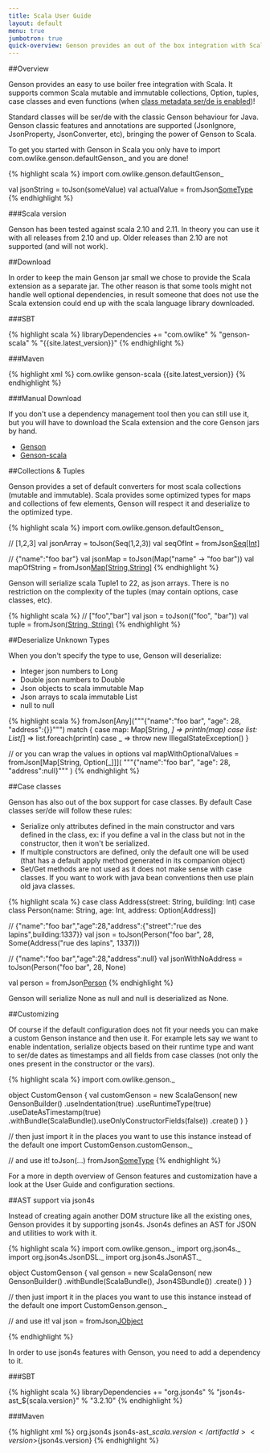 ```yaml
---
title: Scala User Guide
layout: default
menu: true
jumbotron: true
quick-overview: Genson provides an out of the box integration with Scala for the high level databinding API.
---
```


##Overview

Genson provides an easy to use boiler free integration with Scala.
It supports common Scala mutable and immutable collections, Option, tuples, case classes and even functions
(when [class metadata ser/de is enabled]({{base.url}}/Documentation/UserGuide/#polymorphic-types))!

Standard classes will be ser/de with the classic Genson behaviour for Java.
Genson classic features and annotations are supported (JsonIgnore, JsonProperty, JsonConverter, etc),
bringing the power of Genson to Scala.

To get you started with Genson in Scala you only have to import com.owlike.genson.defaultGenson_
and you are done!

{% highlight scala %}
import com.owlike.genson.defaultGenson_

val jsonString = toJson(someValue)
val actualValue = fromJson[SomeType](json)
{% endhighlight %}

###Scala version

Genson has been tested against scala 2.10 and 2.11. In theory you can use it with all releases from 2.10 and up.
Older releases than 2.10 are not supported (and will not work).


##Download

In order to keep the main Genson jar small we chose to provide the Scala extension as a separate jar.
The other reason is that some tools might not handle well optional dependencies, in result someone that does not use
the Scala extension could end up with the scala language library downloaded.

###SBT

{% highlight scala %}
libraryDependencies += "com.owlike" % "genson-scala" % "{{site.latest_version}}"
{% endhighlight %}

###Maven

{% highlight xml %}
<dependency>
	<groupId>com.owlike</groupId>
	<artifactId>genson-scala</artifactId>
	<version>{{site.latest_version}}</version>
</dependency>
{% endhighlight %}

###Manual Download

If you don't use a dependency management tool then you can still use it, but you will have to download the Scala extension and
the core Genson jars by hand.

 * [Genson](http://repo1.maven.org/maven2/com/owlike/genson/{{site.latest_version}}/genson-{{site.latest_version}}.jar)
 * [Genson-scala](http://repo1.maven.org/maven2/com/owlike/genson-scala/{{site.latest_version}}/genson-scala-{{site.latest_version}}.jar)


##Collections & Tuples

Genson provides a set of default converters for most scala collections (mutable and immutable).
Scala provides some optimized types for maps and collections of few elements, Genson will respect it
and deserialize to the optimized type.

{% highlight scala %}
import com.owlike.genson.defaultGenson_

// [1,2,3]
val jsonArray = toJson(Seq(1,2,3))
val seqOfInt = fromJson[Seq[Int]](jsonArray)

// {"name":"foo bar"}
val jsonMap = toJson(Map("name" -> "foo bar"))
val mapOfString = fromJson[Map[String,String]](jsonMap)
{% endhighlight %}

Genson will serialize scala Tuple1 to 22, as json arrays.
There is no restriction on the complexity of the tuples (may contain options, case classes, etc).

{% highlight scala %}
// ["foo","bar"]
val json = toJson(("foo", "bar"))
val tuple = fromJson[(String, String)](json)
{% endhighlight %}

##Deserialize Unknown Types

When you don't specify the type to use, Genson will deserialize:

 * Integer json numbers to Long
 * Double json numbers to Double
 * Json objects to scala immutable Map
 * Json arrays to scala immutable List
 * null to null

{% highlight scala %}
fromJson[Any]("""{"name":"foo bar", "age": 28, "address":{}}""") match {
 case map: Map[String, _] => println(map)
 case list: List[_] => list.foreach(println)
 case _ => throw new IllegalStateException()
}

// or you can wrap the values in options
val mapWithOptionalValues = fromJson[Map[String, Option[_]]](
  """{"name":"foo bar", "age": 28, "address":null}"""
)
{% endhighlight %}


##Case classes

Genson has also out of the box support for case classes. By default Case classes ser/de will follow these rules:

 * Serialize only attributes defined in the main constructor and vars defined in the class,
 ex: if you define a val in the class but not in the constructor, then it won't be serialized.
 * If multiple constructors are defined, only the default one will be used
 (that has a default apply method generated in its companion object)
 * Set/Get methods are not used as it does not make sense with case classes.
 If you want to work with java bean conventions then use plain old java classes.

{% highlight scala %}
case class Address(street: String, building: Int)
case class Person(name: String, age: Int, address: Option[Address])

// {"name":"foo bar","age":28,"address":{"street":"rue des lapins",building:1337}}
val json = toJson(Person("foo bar", 28, Some(Address("rue des lapins", 1337)))

// {"name":"foo bar","age":28,"address":null}
val jsonWithNoAddress = toJson(Person("foo bar", 28, None)

val person = fromJson[Person](json)
{% endhighlight %}

Genson will serialize None as null and null is deserialized as None.

##Customizing

Of course if the default configuration does not fit your needs you can make a custom Genson instance and then use it.
For example lets say we want to enable indentation, serialize objects based on their runtime type and want to ser/de
dates as timestamps and all fields from case classes (not only the ones present in the constructor or the vars).

{% highlight scala %}
import com.owlike.genson._

object CustomGenson {
  val customGenson = new ScalaGenson(
    new GensonBuilder()
      .useIndentation(true)
      .useRuntimeType(true)
      .useDateAsTimestamp(true)
      .withBundle(ScalaBundle().useOnlyConstructorFields(false))
      .create()
  )
}

// then just import it in the places you want to use this instance instead of the default one
import CustomGenson.customGenson._

// and use it!
toJson(...)
fromJson[SomeType](json)
{% endhighlight %}

For a more in depth overview of Genson features and customization have a look at the User Guide and configuration sections.


##AST support via json4s

Instead of creating again another DOM structure like all the existing ones, Genson provides it by supporting json4s.
Json4s defines an AST for JSON and utilities to work with it.


{% highlight scala %}
import com.owlike.genson._
import org.json4s._
import org.json4s.JsonDSL._
import org.json4s.JsonAST._

object CustomGenson {
  val genson = new ScalaGenson(
    new GensonBuilder()
      .withBundle(ScalaBundle(), Json4SBundle())
    .create()
  )
}

// then just import it in the places you want to use this instance instead of the default one
import CustomGenson.genson._

// and use it!
val json = fromJson[JObject]("""{"name":"foo","someDouble":28.1,"male":true,"someArray":[1,2,3],"null":null}""")

{% endhighlight %}


In order to use json4s features with Genson, you need to add a dependency to it.

###SBT

{% highlight scala %}
libraryDependencies += "org.json4s" % "json4s-ast_${scala.version}" % "3.2.10"
{% endhighlight %}

###Maven

{% highlight xml %}
<dependency>
	<groupId>org.json4s</groupId>
	<artifactId>json4s-ast_${scala.version}</artifactId>
	<version>${json4s.version}</version>
</dependency>
{% endhighlight %}
